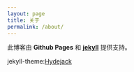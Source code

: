 ```yaml
---
layout: page
title: 关于
permalink: /about/
---
```


此博客由 **Github Pages** 和 [**jekyll**](https://github.com/jekyll/jekyll) 提供支持。

jekyll-theme:[Hydejack](https://hydejack.com/)
